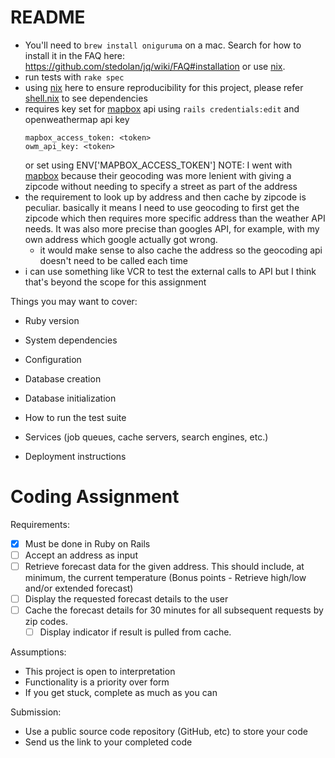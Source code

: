 # README

-   You'll need to `brew install oniguruma` on a mac. Search for how to install it in the FAQ here: https://github.com/stedolan/jq/wiki/FAQ#installation or use [nix].
-   run tests with `rake spec`
-   using [nix] here to ensure reproducibility for this project, please refer [shell.nix](/shell.nix) to see dependencies
-   requires key set for [mapbox] api using `rails credentials:edit` and openweathermap api key <br>
    ```
    mapbox_access_token: <token>
    owm_api_key: <token>
    ```
    or set using ENV['MAPBOX_ACCESS_TOKEN']
    NOTE: I went with [mapbox] because their geocoding was more lenient with giving a zipcode without needing to specify a street as part of the address
-   the requirement to look up by address and then cache by zipcode is peculiar. basically it means I need to use geocoding to first get the zipcode which then requires more specific address than the weather API needs. It was also more precise than googles API, for example, with my own address which google actually got wrong.
    -   it would make sense to also cache the address so the geocoding api doesn't need to be called each time
-   i can use something like VCR to test the external calls to API but I think that's beyond the scope for this assignment

[nix]: https://nixos.org/download.html
[mapbox]: https://www.mapbox.com/

Things you may want to cover:

-   Ruby version

-   System dependencies

-   Configuration

-   Database creation

-   Database initialization

-   How to run the test suite

-   Services (job queues, cache servers, search engines, etc.)

-   Deployment instructions

# Coding Assignment

Requirements:

-   [x] Must be done in Ruby on Rails
-   [ ] Accept an address as input
-   [ ] Retrieve forecast data for the given address. This should include, at minimum, the
        current temperature (Bonus points - Retrieve high/low and/or extended forecast)
-   [ ] Display the requested forecast details to the user
-   [ ] Cache the forecast details for 30 minutes for all subsequent requests by zip codes.
    -   [ ] Display indicator if result is pulled from cache.

Assumptions:

-   This project is open to interpretation
-   Functionality is a priority over form
-   If you get stuck, complete as much as you can

Submission:

-   Use a public source code repository (GitHub, etc) to store your code
-   Send us the link to your completed code
